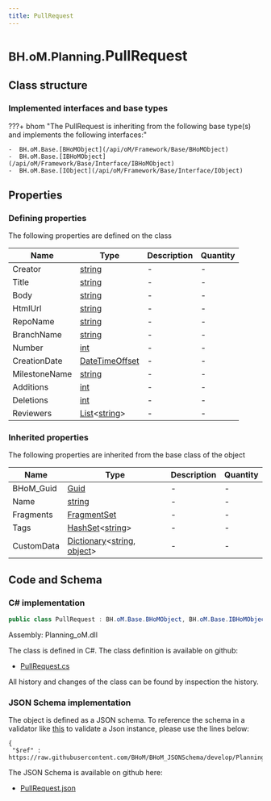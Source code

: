 ```yaml
---
title: PullRequest
---
```


# <small>BH.oM.Planning.</small>**PullRequest**



## Class structure

### Implemented interfaces and base types

???+ bhom "The PullRequest is inheriting from the following base type(s) and implements the following interfaces:"

    -  BH.oM.Base.[BHoMObject](/api/oM/Framework/Base/BHoMObject)
    -  BH.oM.Base.[IBHoMObject](/api/oM/Framework/Base/Interface/IBHoMObject)
    -  BH.oM.Base.[IObject](/api/oM/Framework/Base/Interface/IObject)


## Properties



### Defining properties

The following properties are defined on the class

| Name             | Type             | Description      | Quantity         |
|------------------|------------------|------------------|------------------|
| Creator | [string](https://learn.microsoft.com/en-us/dotnet/api/System.String?view=netstandard-2.0) | - | - |
| Title | [string](https://learn.microsoft.com/en-us/dotnet/api/System.String?view=netstandard-2.0) | - | - |
| Body | [string](https://learn.microsoft.com/en-us/dotnet/api/System.String?view=netstandard-2.0) | - | - |
| HtmlUrl | [string](https://learn.microsoft.com/en-us/dotnet/api/System.String?view=netstandard-2.0) | - | - |
| RepoName | [string](https://learn.microsoft.com/en-us/dotnet/api/System.String?view=netstandard-2.0) | - | - |
| BranchName | [string](https://learn.microsoft.com/en-us/dotnet/api/System.String?view=netstandard-2.0) | - | - |
| Number | [int](https://learn.microsoft.com/en-us/dotnet/api/System.Int32?view=netstandard-2.0) | - | - |
| CreationDate | [DateTimeOffset](https://learn.microsoft.com/en-us/dotnet/api/System.DateTimeOffset?view=netstandard-2.0) | - | - |
| MilestoneName | [string](https://learn.microsoft.com/en-us/dotnet/api/System.String?view=netstandard-2.0) | - | - |
| Additions | [int](https://learn.microsoft.com/en-us/dotnet/api/System.Int32?view=netstandard-2.0) | - | - |
| Deletions | [int](https://learn.microsoft.com/en-us/dotnet/api/System.Int32?view=netstandard-2.0) | - | - |
| Reviewers | [List](https://learn.microsoft.com/en-us/dotnet/api/System.Collections.Generic.List-1?view=netstandard-2.0)&lt;[string](https://learn.microsoft.com/en-us/dotnet/api/System.String?view=netstandard-2.0)&gt; | - | - |


### Inherited properties
The following properties are inherited from the base class of the object

| Name             | Type             | Description      | Quantity         |
|------------------|------------------|------------------|------------------|
| BHoM_Guid | [Guid](https://learn.microsoft.com/en-us/dotnet/api/System.Guid?view=netstandard-2.0) | - | - |
| Name | [string](https://learn.microsoft.com/en-us/dotnet/api/System.String?view=netstandard-2.0) | - | - |
| Fragments | [FragmentSet](/api/oM/Framework/Base/FragmentSet) | - | - |
| Tags | [HashSet](https://learn.microsoft.com/en-us/dotnet/api/System.Collections.Generic.HashSet-1?view=netstandard-2.0)&lt;[string](https://learn.microsoft.com/en-us/dotnet/api/System.String?view=netstandard-2.0)&gt; | - | - |
| CustomData | [Dictionary](https://learn.microsoft.com/en-us/dotnet/api/System.Collections.Generic.Dictionary-2?view=netstandard-2.0)&lt;[string](https://learn.microsoft.com/en-us/dotnet/api/System.String?view=netstandard-2.0), [object](https://learn.microsoft.com/en-us/dotnet/api/System.Object?view=netstandard-2.0)&gt; | - | - |


## Code and Schema

### C# implementation

``` C# title="C#"
public class PullRequest : BH.oM.Base.BHoMObject, BH.oM.Base.IBHoMObject, BH.oM.Base.IObject
```

Assembly: Planning_oM.dll

The class is defined in C#. The class definition is available on github:

- [PullRequest.cs](https://github.com/BHoM/BHoM/blob/develop/Planning_oM/PullRequest.cs)

All history and changes of the class can be found by inspection the history.
### JSON Schema implementation

The object is defined as a JSON schema. To reference the schema in a validator like [this](https://www.jsonschemavalidator.net/) to validate a Json instance, please use the lines below:

``` { .json .copy .select } title="JSON Schema"
{
 "$ref" : https://raw.githubusercontent.com/BHoM/BHoM_JSONSchema/develop/Planning_oM/PullRequest.json}
```

The JSON Schema is available on github here:

- [PullRequest.json](https://github.com/BHoM/BHoM_JSONSchema/blob/develop/Planning_oM/PullRequest.json)
